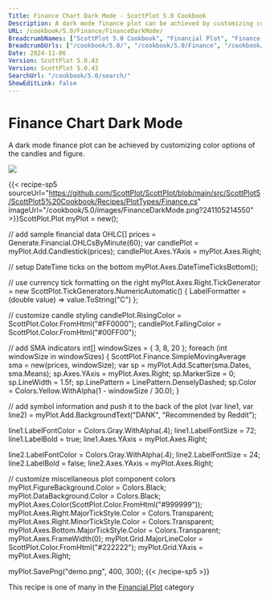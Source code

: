 ```yaml
---
Title: Finance Chart Dark Mode - ScottPlot 5.0 Cookbook
Description: A dark mode finance plot can be achieved by customizing color options of the candles and figure.
URL: /cookbook/5.0/Finance/FinanceDarkMode/
BreadcrumbNames: ["ScottPlot 5.0 Cookbook", "Financial Plot", "Finance Chart Dark Mode"]
BreadcrumbUrls: ["/cookbook/5.0/", "/cookbook/5.0/Finance", "/cookbook/5.0/Finance/FinanceDarkMode"]
Date: 2024-11-06
Version: ScottPlot 5.0.43
Version: ScottPlot 5.0.43
SearchUrl: "/cookbook/5.0/search/"
ShowEditLink: false
---
```



<div class='d-flex align-items-center mt-5'>
<h1 class='me-2 text-dark my-0 border-0'>Finance Chart Dark Mode</h1>
</div>

A dark mode finance plot can be achieved by customizing color options of the candles and figure.

[![](/cookbook/5.0/images/FinanceDarkMode.png?241105214550)](/cookbook/5.0/images/FinanceDarkMode.png?241105214550)

{{< recipe-sp5 sourceUrl="https://github.com/ScottPlot/ScottPlot/blob/main/src/ScottPlot5/ScottPlot5%20Cookbook/Recipes/PlotTypes/Finance.cs" imageUrl="/cookbook/5.0/images/FinanceDarkMode.png?241105214550" >}}ScottPlot.Plot myPlot = new();

// add sample financial data
OHLC[] prices = Generate.Financial.OHLCsByMinute(60);
var candlePlot = myPlot.Add.Candlestick(prices);
candlePlot.Axes.YAxis = myPlot.Axes.Right;

// setup DateTime ticks on the bottom
myPlot.Axes.DateTimeTicksBottom();

// use currency tick formatting on the right
myPlot.Axes.Right.TickGenerator = new ScottPlot.TickGenerators.NumericAutomatic()
{
    LabelFormatter = (double value) =&gt; value.ToString("C")
};

// customize candle styling
candlePlot.RisingColor = ScottPlot.Color.FromHtml("#FF0000");
candlePlot.FallingColor = ScottPlot.Color.FromHtml("#00FF00");

// add SMA indicators
int[] windowSizes = { 3, 8, 20 };
foreach (int windowSize in windowSizes)
{
    ScottPlot.Finance.SimpleMovingAverage sma = new(prices, windowSize);
    var sp = myPlot.Add.Scatter(sma.Dates, sma.Means);
    sp.Axes.YAxis = myPlot.Axes.Right;
    sp.MarkerSize = 0;
    sp.LineWidth = 1.5f;
    sp.LinePattern = LinePattern.DenselyDashed;
    sp.Color = Colors.Yellow.WithAlpha(1 - windowSize / 30.0);
}

// add symbol information and push it to the back of the plot
(var line1, var line2) = myPlot.Add.BackgroundText("DANK", "Recommended by Reddit");

line1.LabelFontColor = Colors.Gray.WithAlpha(.4);
line1.LabelFontSize = 72;
line1.LabelBold = true;
line1.Axes.YAxis = myPlot.Axes.Right;

line2.LabelFontColor = Colors.Gray.WithAlpha(.4);
line2.LabelFontSize = 24;
line2.LabelBold = false;
line2.Axes.YAxis = myPlot.Axes.Right;

// customize miscellaneous plot component colors
myPlot.FigureBackground.Color = Colors.Black;
myPlot.DataBackground.Color = Colors.Black;
myPlot.Axes.Color(ScottPlot.Color.FromHtml("#999999"));
myPlot.Axes.Right.MajorTickStyle.Color = Colors.Transparent;
myPlot.Axes.Right.MinorTickStyle.Color = Colors.Transparent;
myPlot.Axes.Bottom.MajorTickStyle.Color = Colors.Transparent;
myPlot.Axes.FrameWidth(0);
myPlot.Grid.MajorLineColor = ScottPlot.Color.FromHtml("#222222");
myPlot.Grid.YAxis = myPlot.Axes.Right;

myPlot.SavePng("demo.png", 400, 300);
{{< /recipe-sp5 >}}

<div class='my-5 text-center'>This recipe is one of many in the <a href='/cookbook/5.0/Finance'>Financial Plot</a> category</div>


